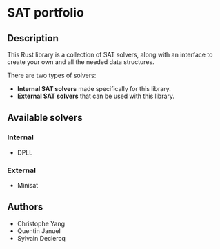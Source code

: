 # SAT portfolio

## Description
This Rust library is a collection of SAT solvers, along with an interface to create your own and all the needed data structures.

There are two types of solvers:
- **Internal SAT solvers** made specifically for this library.
- **External SAT solvers** that can be used with this library.

## Available solvers
### Internal
- DPLL
### External
- Minisat

## Authors
- Christophe Yang
- Quentin Januel
- Sylvain Declercq
